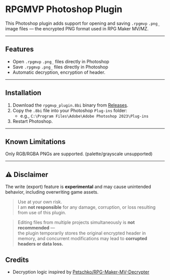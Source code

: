 # RPGMVP Photoshop Plugin

This Photoshop plugin adds support for opening and saving `.rpgmvp` `.png_` image files — the encrypted PNG format used in RPG Maker MV/MZ.

---

##  Features

- Open `.rpgmvp` `.png_` files directly in Photoshop
- Save `.rpgmvp` `.png_` files directly in Photoshop
- Automatic decryption, encryption of header.
---

##  Installation

1. Download the `rpgmvp_plugin.8bi` binary from [Releases](https://github.com/banatic/RPGMVP-Photoshop-Plugin/releases).
2. Copy the `.8bi` file into your Photoshop `Plug-ins` folder:
    - e.g., `C:\Program Files\Adobe\Adobe Photoshop 2023\Plug-ins`
3. Restart Photoshop.

---

## Known Limitations
Only RGB/RGBA PNGs are supported. (palette/grayscale unsupported)

---

## ⚠️ Disclaimer

The write (export) feature is **experimental** and may cause unintended behavior, including overwriting game assets.

> Use at your own risk.  
> I am **not responsible** for any damage, corruption, or loss resulting from use of this plugin.

>  Editing files from multiple projects simultaneously is **not recommended** —  
  the plugin temporarily stores the original encrypted header in memory, and concurrent modifications may lead to **corrupted headers or data loss.**

## Credits

- Decryption logic inspired by [Petschko/RPG-Maker-MV-Decrypter](https://github.com/Petschko/RPG-Maker-MV-Decrypter)
